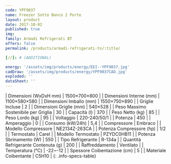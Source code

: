 ```yaml
---
code: YPF9037
name: Freezer Sotto Banco 2 Porte
layout: product
date: 2017-10-02
published: true
img:
family: Armadi Refrigerati BT
offers: false
permalink: /products/armadi-refrigerati-tn/:title/

[//]: # (ADDITIONAL)

energy: '/assets/img/products/energy/EEI--YPF9037.jpg'
cadDraw: '/assets/img/products/energy/YPF9037CAD.jpg'
exploded: ''
dataSheet: ''
---
```



| Dimensioni (WxDxH mm) | 1500×700×800 |
| Dimensioni Interne (mm) | 1100×580×580 |
| Dimensioni Imballo (mm) | 1550×750×890 |
| Griglie Incluse | 2 |
| Dimensioni Griglie (mm) | 540×528 |
| Peso Massimo Sostenibile per Griglia | 30 |
| Capacità (l) | 370 |
| Peso Netto (kg) | 85 |
| Peso Lordo (kg) | 95 |
| Voltaggio | 220-240/50/1 |
| Potenza | 450 |
| Amperaggio | 0 |
| Consumo (kW/24h) | 5,4 |
| Compressore | Embraco |
| Modello Compressore | NE2134Z-263CA |
| Potenza Compressore (hp) | 1/2 |
| Termostato | Carel |
| Modello Termostato | PZYDC0HB11 |
| Potenza Sbrinamento (W) | 550 |
| Tipo Refrigerante | R-134a |
| Quantità Refrigerante Contenuta (g) | 200 |
| Raffreddamento | Ventilato |
| Temperatura (°C) | -22~-12 |
| Spessore Coibentazione (cm) | 5 |
| Materiale Coibentante | C5H10 |
{: .info-specs-table}

